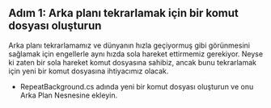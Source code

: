 ## Adım 1: Arka planı tekrarlamak için bir komut dosyası oluşturun

Arka planı tekrarlamamız ve dünyanın hızla geçiyormuş gibi görünmesini sağlamak için engellerle aynı hızda sola hareket ettirmemiz gerekiyor. Neyse ki zaten bir sola hareket komut dosyasına sahibiz, ancak bunu tekrarlamak için yeni bir komut dosyasına ihtiyacımız olacak.

- RepeatBackground.cs adında yeni bir komut dosyası oluşturun ve onu Arka Plan Nesnesine ekleyin.
